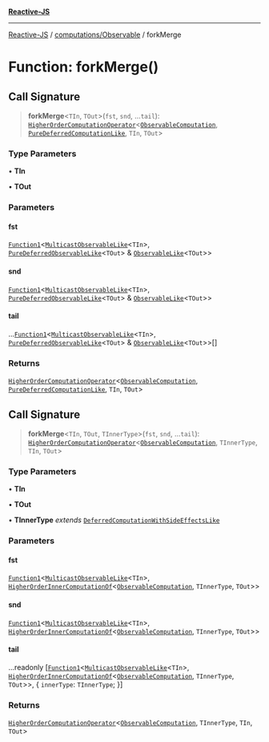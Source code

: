 [**Reactive-JS**](../../../README.md)

***

[Reactive-JS](../../../README.md) / [computations/Observable](../README.md) / forkMerge

# Function: forkMerge()

## Call Signature

> **forkMerge**\<`TIn`, `TOut`\>(`fst`, `snd`, ...`tail`): [`HigherOrderComputationOperator`](../../type-aliases/HigherOrderComputationOperator.md)\<[`ObservableComputation`](../interfaces/ObservableComputation.md), [`PureDeferredComputationLike`](../../interfaces/PureDeferredComputationLike.md), `TIn`, `TOut`\>

### Type Parameters

• **TIn**

• **TOut**

### Parameters

#### fst

[`Function1`](../../../functions/type-aliases/Function1.md)\<[`MulticastObservableLike`](../../interfaces/MulticastObservableLike.md)\<`TIn`\>, [`PureDeferredObservableLike`](../../interfaces/PureDeferredObservableLike.md)\<`TOut`\> & [`ObservableLike`](../../interfaces/ObservableLike.md)\<`TOut`\>\>

#### snd

[`Function1`](../../../functions/type-aliases/Function1.md)\<[`MulticastObservableLike`](../../interfaces/MulticastObservableLike.md)\<`TIn`\>, [`PureDeferredObservableLike`](../../interfaces/PureDeferredObservableLike.md)\<`TOut`\> & [`ObservableLike`](../../interfaces/ObservableLike.md)\<`TOut`\>\>

#### tail

...[`Function1`](../../../functions/type-aliases/Function1.md)\<[`MulticastObservableLike`](../../interfaces/MulticastObservableLike.md)\<`TIn`\>, [`PureDeferredObservableLike`](../../interfaces/PureDeferredObservableLike.md)\<`TOut`\> & [`ObservableLike`](../../interfaces/ObservableLike.md)\<`TOut`\>\>[]

### Returns

[`HigherOrderComputationOperator`](../../type-aliases/HigherOrderComputationOperator.md)\<[`ObservableComputation`](../interfaces/ObservableComputation.md), [`PureDeferredComputationLike`](../../interfaces/PureDeferredComputationLike.md), `TIn`, `TOut`\>

## Call Signature

> **forkMerge**\<`TIn`, `TOut`, `TInnerType`\>(`fst`, `snd`, ...`tail`): [`HigherOrderComputationOperator`](../../type-aliases/HigherOrderComputationOperator.md)\<[`ObservableComputation`](../interfaces/ObservableComputation.md), `TInnerType`, `TIn`, `TOut`\>

### Type Parameters

• **TIn**

• **TOut**

• **TInnerType** *extends* [`DeferredComputationWithSideEffectsLike`](../../interfaces/DeferredComputationWithSideEffectsLike.md)

### Parameters

#### fst

[`Function1`](../../../functions/type-aliases/Function1.md)\<[`MulticastObservableLike`](../../interfaces/MulticastObservableLike.md)\<`TIn`\>, [`HigherOrderInnerComputationOf`](../../type-aliases/HigherOrderInnerComputationOf.md)\<[`ObservableComputation`](../interfaces/ObservableComputation.md), `TInnerType`, `TOut`\>\>

#### snd

[`Function1`](../../../functions/type-aliases/Function1.md)\<[`MulticastObservableLike`](../../interfaces/MulticastObservableLike.md)\<`TIn`\>, [`HigherOrderInnerComputationOf`](../../type-aliases/HigherOrderInnerComputationOf.md)\<[`ObservableComputation`](../interfaces/ObservableComputation.md), `TInnerType`, `TOut`\>\>

#### tail

...readonly \[[`Function1`](../../../functions/type-aliases/Function1.md)\<[`MulticastObservableLike`](../../interfaces/MulticastObservableLike.md)\<`TIn`\>, [`HigherOrderInnerComputationOf`](../../type-aliases/HigherOrderInnerComputationOf.md)\<[`ObservableComputation`](../interfaces/ObservableComputation.md), `TInnerType`, `TOut`\>\>, \{ `innerType`: `TInnerType`; \}\]

### Returns

[`HigherOrderComputationOperator`](../../type-aliases/HigherOrderComputationOperator.md)\<[`ObservableComputation`](../interfaces/ObservableComputation.md), `TInnerType`, `TIn`, `TOut`\>
